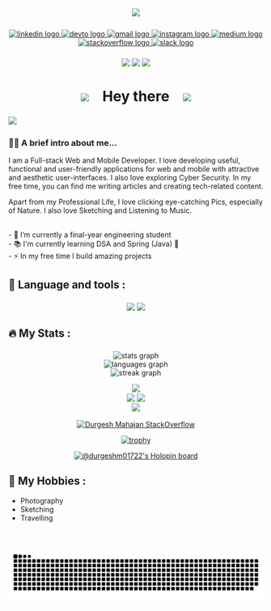 <div align="center">
  <img height="150" src="https://camo.githubusercontent.com/62da68eb62b1e5f175f7d1f0191dd89a653d7908feb22d37d4a0ab07365d6791/68747470733a2f2f6d656469612e67697068792e636f6d2f6d656469612f4d3967624264396e6244724f5475314d71782f67697068792e676966"  />
</div>

###

<div align="center">
  <a href="https://www.linkedin.com/in/durgesh-mahajan-99bab0212" target="_blank">
    <img src="https://img.shields.io/static/v1?message=LinkedIn&logo=linkedin&label=&color=0077B5&logoColor=white&labelColor=&style=for-the-badge" height="25" alt="linkedin logo"  />
  </a>
  <a href="https://dev.to/durgeshm01722" target="_blank">
    <img src="https://img.shields.io/static/v1?message=dev.to&logo=dev.to&label=&color=0A0A0A&logoColor=white&labelColor=&style=for-the-badge" height="25" alt="devto logo"  />
  </a>
  <a href="mailto:durgeshmahajan1722@gmail.com" target="_blank">
    <img src="https://img.shields.io/static/v1?message=Gmail&logo=gmail&label=durgeshmahajan1722@gmail.com&color=D14836&logoColor=white&labelColor=&style=for-the-badge" height="25" alt="gmail logo"  />
  </a>
  <a href="https://www.instagram.com/durgeshm01722" target="_blank">
    <img src="https://img.shields.io/static/v1?message=Instagram&logo=instagram&label=&color=E4405F&logoColor=white&labelColor=&style=for-the-badge" height="25" alt="instagram logo"  />
  </a>
  <a href="https://medium.com/@durgeshmahajan1722" target="_blank">
    <img src="https://img.shields.io/static/v1?message=Medium&logo=medium&label=&color=12100E&logoColor=white&labelColor=&style=for-the-badge" height="25" alt="medium logo"  />
  </a>
  <a href="https://stackoverflow.com/users/16060342/durgesh-mahajan" target="_blank">
    <img src="https://img.shields.io/static/v1?message=Stackoverflow&logo=stackoverflow&label=&color=FE7A16&logoColor=white&labelColor=&style=for-the-badge" height="25" alt="stackoverflow logo"  />
  </a>
  <a href="https://slack-xy57644.slack.com/team/U04TJB3N9H8" target="_blank">
    <img src="https://img.shields.io/static/v1?message=Slack&logo=slack&label=&color=4A154B&logoColor=white&labelColor=&style=for-the-badge" height="25" alt="slack logo"  />
  </a>
</div>

###

<div align="center">
  <img src="https://custom-icon-badges.herokuapp.com/github/followers/durgeshm01722?logo=github&style=social">
  <img src="https://custom-icon-badges.herokuapp.com/github/stars/durgeshm01722?logo=star&style=social&logoColor=black">
  <img src="https://komarev.com/ghpvc/?username=durgeshm01722">
</div>

###
 
<div align="center">

# <img src="https://user-images.githubusercontent.com/74038190/213844263-a8897a51-32f4-4b3b-b5c2-e1528b89f6f3.png" width=50 style="margin-right: 20px"/> Hey there <img src="https://user-images.githubusercontent.com/74038190/213844263-a8897a51-32f4-4b3b-b5c2-e1528b89f6f3.png" width=50 style="margin-left: 20px"/>
</div>

###
<img src="https://raw.githubusercontent.com/MartinHeinz/MartinHeinz/master/wave.gif" height="30px">

### 👩‍💻 A brief intro about me...

I am a Full-stack Web and Mobile Developer. I love developing useful, functional and user-friendly applications for web and mobile with attractive and aesthetic user-interfaces. I also love exploring Cyber Security. In my free time, you can find me writing articles and creating tech-related content.

Apart from my Professional Life, I love clicking eye-catching Pics, especially of Nature. I also love Sketching and Listening to Music.
<br>

<br>- 🔭 I’m currently a final-year engineering student <br>- 📚 I'm currently learning DSA and Spring (Java) 🍃<br>- ⚡ In my free time I build amazing projects</p>

###

## 🔧 Language and tools :

###
<p align="center">
  <img src="https://skillicons.dev/icons?i=html,css,js,py,qt,cpp,mysql,git,figma,react,mui,androidstudio,firebase" />
  <img src="https://skillicons.dev/icons?i=nodejs,express,mongo,postgresql,tailwind,next,aws,docker,jenkins,linux" />
</p>

###

## 🔥   My Stats :

###

<div align="center">
  <img src="https://github-readme-stats.vercel.app/api?username=durgeshm01722&hide_title=false&hide_rank=false&show_icons=true&include_all_commits=true&count_private=true&disable_animations=false&theme=tokyonight&locale=en&hide_border=true&order=1" height="200" alt="stats graph"  /> <br/>
  <img src="https://github-readme-stats.vercel.app/api/top-langs?username=durgeshm01722&locale=en&hide_title=false&layout=compact&card_width=320&langs_count=5&theme=tokyonight&hide_border=true&order=2" height="150" alt="languages graph"  /> <br/>
  <img src="https://streak-stats.demolab.com?user=durgeshm01722&locale=en&mode=daily&theme=tokyonight&hide_border=true&border_radius=5&order=3" height="220" alt="streak graph"  /> <br/>

  <img src="https://github-profile-summary-cards.vercel.app/api/cards/profile-details?username=durgeshm01722&theme=tokyonight"> </br>
  <img src="https://github-profile-summary-cards.vercel.app/api/cards/repos-per-language?username=durgeshm01722&theme=tokyonight">
  <img src="https://github-profile-summary-cards.vercel.app/api/cards/most-commit-language?username=durgeshm01722&theme=tokyonight"> </br>
  <img src="https://github-profile-summary-cards.vercel.app/api/cards/productive-time?username=durgeshm01722&theme=tokyonight&utcOffset=8"> </br>

  [![Durgesh Mahajan StackOverflow](https://github-readme-stackoverflow.vercel.app/?userID=16060342&layout=compact&theme=dark)](https://stackoverflow.com/users/16060342/durgesh-mahajan)

  [![trophy](https://github-profile-trophy.vercel.app/?username=durgeshm01722&theme=tokyonight&no-frame=true&column=7)](https://github.com/ryo-ma/github-profile-trophy)

  [![@durgeshm01722's Holopin board](https://holopin.me/durgeshm01722)](https://holopin.io/@durgeshm01722)

</div>

## 👑 My Hobbies :
* Photography
* Sketching
* Travelling
<br>
  
###

<img src="https://raw.githubusercontent.com/durgeshm01722/durgeshm01722/output/snake.svg" alt="Snake animation" />

###
